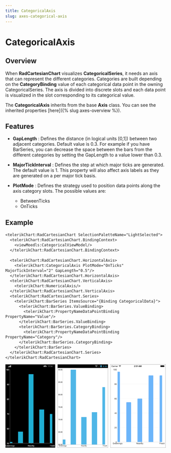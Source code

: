 ```yaml
---
title: CategoricalAxis
slug: axes-categorical-axis
---
```


# CategoricalAxis #

## Overview ##

When **RadCartesianChart** visualizes **CategoricalSeries**, it needs an axis that can represent the different categories. Categories are built depending on the **CategoryBinding** value of each categorical data point in the owning CategoricalSeries. The axis is divided into discrete slots and each data point is visualized in the slot corresponding to its categorical value.

The **CategoricalAxis** inherits from the base **Axis** class. You can see the inherited properties [here]({% slug axes-overview %}).

## Features ##

- **GapLength** :
Defines the distance (in logical units [0,1]) between two adjacent categories. Default value is 0.3. For example if you have BarSeries, you can decrease the space between the bars from the different categories by setting the GapLength to a value lower than 0.3.

- **MajorTickInterval** :  Defines the step at which major ticks are generated. The default value is 1. This property will also affect axis labels as they are generated on a per major tick basis.

- **PlotMode** : Defines the strategy used to position data points along the axis category slots. The possible values are:
	- BetweenTicks
	- OnTicks

## Example ##

    <telerikChart:RadCartesianChart SelectionPaletteName="LightSelected">
	  <telerikChart:RadCartesianChart.BindingContext>
	    <viewMoedls:CategoricalViewModel/>
	  </telerikChart:RadCartesianChart.BindingContext>
	    
	  <telerikChart:RadCartesianChart.HorizontalAxis>
	    <telerikChart:CategoricalAxis PlotMode="OnTicks" MajorTickInterval="2" GapLength="0.5"/>
	  </telerikChart:RadCartesianChart.HorizontalAxis>
	  <telerikChart:RadCartesianChart.VerticalAxis>
	    <telerikChart:NumericalAxis/>
	  </telerikChart:RadCartesianChart.VerticalAxis>
	  <telerikChart:RadCartesianChart.Series>
	    <telerikChart:BarSeries ItemsSource="{Binding CategoricalData}">
	      <telerikChart:BarSeries.ValueBinding>
	        <telerikChart:PropertyNameDataPointBinding PropertyName="Value"/>
	      </telerikChart:BarSeries.ValueBinding>
	      <telerikChart:BarSeries.CategoryBinding>
	        <telerikChart:PropertyNameDataPointBinding PropertyName="Category"/>
	      </telerikChart:BarSeries.CategoryBinding>
	    </telerikChart:BarSeries>
	  </telerikChart:RadCartesianChart.Series>
    </telerikChart:RadCartesianChart>

![CategoricalAxis](images/axes-categorical-axis-example.png)